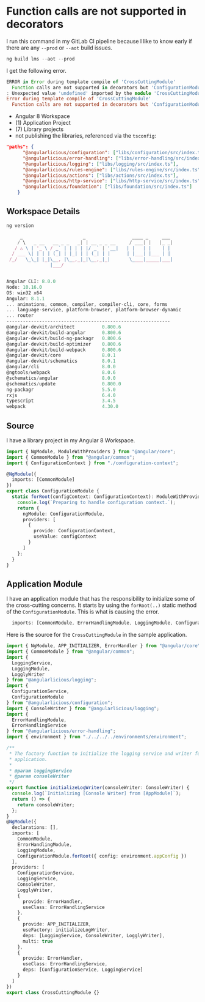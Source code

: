 # Function calls are not supported in decorators

I run this command in my GitLab CI pipeline because I like to know early if there are any `--prod` or `--aot` build issues.

```ts
ng build lms --aot --prod
```

I get the following error.

```ts
ERROR in Error during template compile of 'CrossCuttingModule'
  Function calls are not supported in decorators but 'ConfigurationModule' was called.
: Unexpected value 'undefined' imported by the module 'CrossCuttingModule in D:/development/gitlab/lms/workspace/apps/lms/src/app/modules/cross-cutting/cross-cutting.module.ts'
Error during template compile of 'CrossCuttingModule'
  Function calls are not supported in decorators but 'ConfigurationModule' was called.
```

- Angular 8 Workspace
- (1) Application Project
- (7) Library projects
- not publishing the libraries, referenced via the `tsconfig`:

```json
"paths": {
      "@angularlicious/configuration": ["libs/configuration/src/index.ts"],
      "@angularlicious/error-handling": ["libs/error-handling/src/index.ts"],
      "@angularlicious/logging": ["libs/logging/src/index.ts"],
      "@angularlicious/rules-engine": ["libs/rules-engine/src/index.ts"],
      "@angularlicious/actions": ["libs/actions/src/index.ts"],
      "@angularlicious/http-service": ["libs/http-service/src/index.ts"],
      "@angularlicious/foundation": ["libs/foundation/src/index.ts"]
    }
```

## Workspace Details

```ts
ng version

     _                      _                 ____ _     ___
    / \   _ __   __ _ _   _| | __ _ _ __     / ___| |   |_ _|
   / △ \ | '_ \ / _` | | | | |/ _` | '__|   | |   | |    | |
  / ___ \| | | | (_| | |_| | | (_| | |      | |___| |___ | |
 /_/   \_\_| |_|\__, |\__,_|_|\__,_|_|       \____|_____|___|
                |___/


Angular CLI: 8.0.0
Node: 10.16.0
OS: win32 x64
Angular: 8.1.1
... animations, common, compiler, compiler-cli, core, forms
... language-service, platform-browser, platform-browser-dynamic
... router
------------------------------------------------------------
@angular-devkit/architect          0.800.6
@angular-devkit/build-angular      0.800.6
@angular-devkit/build-ng-packagr   0.800.6
@angular-devkit/build-optimizer    0.800.6
@angular-devkit/build-webpack      0.800.6
@angular-devkit/core               8.0.1
@angular-devkit/schematics         8.0.1
@angular/cli                       8.0.0
@ngtools/webpack                   8.0.6
@schematics/angular                8.0.0
@schematics/update                 0.800.0
ng-packagr                         5.5.0
rxjs                               6.4.0
typescript                         3.4.5
webpack                            4.30.0
```

## Source

I have a library project in my Angular 8 Workspace.

```ts
import { NgModule, ModuleWithProviders } from "@angular/core";
import { CommonModule } from "@angular/common";
import { ConfigurationContext } from "./configuration-context";

@NgModule({
  imports: [CommonModule]
})
export class ConfigurationModule {
  static forRoot(configContext: ConfigurationContext): ModuleWithProviders {
    console.log(`Preparing to handle configuration context.`);
    return {
      ngModule: ConfigurationModule,
      providers: [
        {
          provide: ConfigurationContext,
          useValue: configContext
        }
      ]
    };
  }
}
```

## Application Module

I have an application module that has the responsibility to initialize some of the cross-cutting concerns. It
starts by using the `forRoot(..)` static method of the `ConfigurationModule`. This is what is causing the error.

```ts
  imports: [CommonModule, ErrorHandlingModule, LoggingModule, ConfigurationModule.forRoot({ config: environment.appConfig })],
```

Here is the source for the `CrossCuttingModule` in the sample application.

```ts
import { NgModule, APP_INITIALIZER, ErrorHandler } from "@angular/core";
import { CommonModule } from "@angular/common";
import {
  LoggingService,
  LoggingModule,
  LogglyWriter
} from "@angularlicious/logging";
import {
  ConfigurationService,
  ConfigurationModule
} from "@angularlicious/configuration";
import { ConsoleWriter } from "@angularlicious/logging";
import {
  ErrorHandlingModule,
  ErrorHandlingService
} from "@angularlicious/error-handling";
import { environment } from "./../../../environments/environment";

/**
 * The factory function to initialize the logging service and writer for the
 * application.
 *
 * @param loggingService
 * @param consoleWriter
 */
export function initializeLogWriter(consoleWriter: ConsoleWriter) {
  console.log(`Initializing [Console Writer] from [AppModule]`);
  return () => {
    return consoleWriter;
  };
}
@NgModule({
  declarations: [],
  imports: [
    CommonModule,
    ErrorHandlingModule,
    LoggingModule,
    ConfigurationModule.forRoot({ config: environment.appConfig })
  ],
  providers: [
    ConfigurationService,
    LoggingService,
    ConsoleWriter,
    LogglyWriter,
    {
      provide: ErrorHandler,
      useClass: ErrorHandlingService
    },
    {
      provide: APP_INITIALIZER,
      useFactory: initializeLogWriter,
      deps: [LoggingService, ConsoleWriter, LogglyWriter],
      multi: true
    },
    {
      provide: ErrorHandler,
      useClass: ErrorHandlingService,
      deps: [ConfigurationService, LoggingService]
    }
  ]
})
export class CrossCuttingModule {}
```
